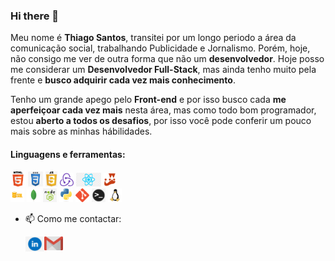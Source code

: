 ### Hi there 👋

<p align="justify">
  
Meu nome é **Thiago Santos**, transitei por um longo periodo a área da comunicação social, trabalhando Publicidade e Jornalismo. Porém, hoje, não consigo me ver de outra forma que não um **desenvolvedor**. Hoje posso me considerar um **Desenvolvedor Full-Stack**, mas ainda tenho muito pela frente e **busco adquirir cada vez mais conhecimento**.

Tenho um grande apego pelo **Front-end** e por isso busco cada **me aperfeiçoar cada vez mais** nesta área, mas como todo bom programador, estou **aberto a todos os desafios**, por isso você pode conferir um pouco mais sobre as minhas hábilidades.
</p>

#### Linguagens e ferramentas:

<code><img height="24" src="https://raw.githubusercontent.com/ASMThiago/ASMThiago/master/images/html.png"></code>
<code><img height="24" src="https://raw.githubusercontent.com/ASMThiago/ASMThiago/master/images/css.jpeg"></code>
<code><img height="24" src="https://raw.githubusercontent.com/ASMThiago/ASMThiago/master/images/js.png"></code>
<code><img height="22" src="https://raw.githubusercontent.com/ASMThiago/ASMThiago/master/images/redux.png"></code>
<code><img height="22" src="https://raw.githubusercontent.com/ASMThiago/ASMThiago/master/images/react.png"></code>
<code><img height="22" src="https://raw.githubusercontent.com/ASMThiago/ASMThiago/master/images/jest.png"></code>  
<code><img height="22" src="https://raw.githubusercontent.com/ASMThiago/ASMThiago/master/images/sql.png"></code>
<code><img height="22" src="https://raw.githubusercontent.com/ASMThiago/ASMThiago/master/images/mongo.jpeg"></code>
<code><img height="22" src="https://raw.githubusercontent.com/ASMThiago/ASMThiago/master/images/node.jpeg"></code>
<code><img height="22" src="https://raw.githubusercontent.com/ASMThiago/ASMThiago/master/images/python.jpeg"></code>
<code><img height="22" src="https://raw.githubusercontent.com/ASMThiago/ASMThiago/master/images/git.png"></code>
<code><img height="22" src="https://raw.githubusercontent.com/ASMThiago/ASMThiago/master/images/terminal.png"></code>
<code><img height="22" src="https://raw.githubusercontent.com/ASMThiago/ASMThiago/master/images/linux.png"></code>


- 📫 Como me contactar:

  <a href="https://www.linkedin.com/in/thiago-a-santos/">
    <img align="left" alt="thiagoLinkedIn" width="30px" src="https://raw.githubusercontent.com/ASMThiago/ASMThiago/master/images/linkedIn.png" />
  </a>
  <a href="mailto:asm.thiago@gmail.com">
    <img align="left" alt="thiagoGmail" width="30px" src="https://raw.githubusercontent.com/ASMThiago/ASMThiago/master/images/gmail.png" />
  </a>
